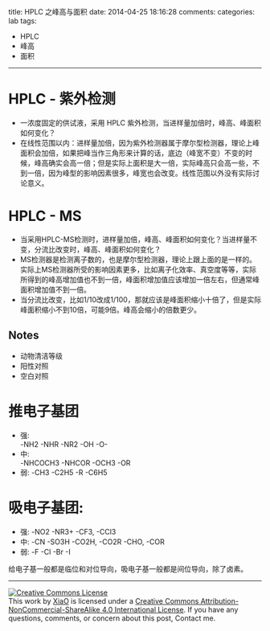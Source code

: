 title: HPLC 之峰高与面积
date: 2014-04-25 18:16:28
comments:
categories: lab
tags: 
  - HPLC 
  - 峰高
  - 面积
---

# HPLC - 紫外检测

* 一浓度固定的供试液，采用 HPLC 紫外检测，当进样量加倍时，峰高、峰面积如何变化？
 * 在线性范围以内：进样量加倍，因为紫外检测器属于摩尔型检测器，理论上峰面积会加倍，如果把峰当作三角形来计算的话，底边（峰宽不变）不变的时候，峰高确实会高一倍；但是实际上面积是大一倍，实际峰高只会高一些，不到一倍，因为峰型的影响因素很多，峰宽也会改变。线性范围以外没有实际讨论意义。
<!--more-->

# HPLC - MS
* 当采用HPLC-MS检测时，进样量加倍，峰高、峰面积如何变化？当进样量不变，分流比改变时，峰高、峰面积如何变化？
 * MS检测器是检测离子数的，也是摩尔型检测器，理论上跟上面的是一样的。实际上MS检测器所受的影响因素更多，比如离子化效率、真空度等等，实际所得到的峰高增加值也不到一倍，峰面积增加值应该增加一倍左右，但通常峰面积增加值不到一倍。
 * 当分流比改变，比如1/10改成1/100，那就应该是峰面积缩小十倍了，但是实际峰面积缩小不到10倍，可能9倍。峰高会缩小的倍数更少。

## Notes
* 动物清洁等级
* 阳性对照
* 空白对照

# 推电子基团

* 强:  
-NH2 -NHR -NR2 
-OH
 -O-
* 中:   
-NHCOCH3 -NHCOR 
-OCH3 -OR 
* 弱: 
-CH3 -C2H5 -R 
-C6H5 

# 吸电子基团:

* 强: 
-NO2
-NR3+ 
-CF3, -CCl3
* 中: 
-CN
-SO3H
-CO2H, -CO2R
-CHO, -COR 
* 弱: 
-F	-Cl	-Br	-I

给电子基一般都是临位和对位导向，吸电子基一般都是间位导向，除了卤素。

---
<a rel="license" href="http://creativecommons.org/licenses/by-nc-sa/4.0/"><img alt="Creative Commons License" style="border-width:0; border-radius: 0px !important; display: block; margin-left: auto; margin-right: auto" src="/img/by-nc-sa.svg" /></a>This work by <a xmlns:cc="http://creativecommons.org/ns#" href="mailto:navyshaw@yaoo.com" property="cc:attributionName" rel="cc:attributionURL">XiaO</a> is licensed under a <a rel="license" href="http://creativecommons.org/licenses/by-nc-sa/4.0/">Creative Commons Attribution-NonCommercial-ShareAlike 4.0 International License</a>. If you have any questions, comments, or concern about this post, Contact me.

